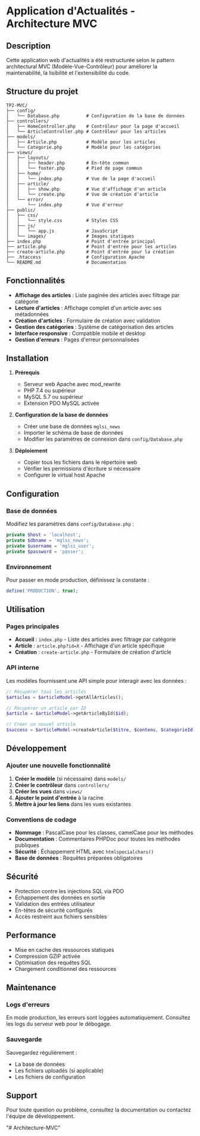 # Application d'Actualités - Architecture MVC

## Description

Cette application web d'actualités a été restructurée selon le pattern architectural MVC (Modèle-Vue-Contrôleur) pour améliorer la maintenabilité, la lisibilité et l'extensibilité du code.

## Structure du projet

```
TP2-MVC/
├── config/
│   └── Database.php          # Configuration de la base de données
├── controllers/
│   ├── HomeController.php    # Contrôleur pour la page d'accueil
│   └── ArticleController.php # Contrôleur pour les articles
├── models/
│   ├── Article.php           # Modèle pour les articles
│   └── Categorie.php         # Modèle pour les catégories
├── views/
│   ├── layouts/
│   │   ├── header.php        # En-tête commun
│   │   └── footer.php        # Pied de page commun
│   ├── home/
│   │   └── index.php         # Vue de la page d'accueil
│   ├── article/
│   │   ├── show.php          # Vue d'affichage d'un article
│   │   └── create.php        # Vue de création d'article
│   └── error/
│       └── index.php         # Vue d'erreur
├── public/
│   ├── css/
│   │   └── style.css         # Styles CSS
│   ├── js/
│   │   └── app.js            # JavaScript
│   └── images/               # Images statiques
├── index.php                 # Point d'entrée principal
├── article.php               # Point d'entrée pour les articles
├── create-article.php        # Point d'entrée pour la création
├── .htaccess                 # Configuration Apache
└── README.md                 # Documentation
```

## Fonctionnalités

- **Affichage des articles** : Liste paginée des articles avec filtrage par catégorie
- **Lecture d'articles** : Affichage complet d'un article avec ses métadonnées
- **Création d'articles** : Formulaire de création avec validation
- **Gestion des catégories** : Système de catégorisation des articles
- **Interface responsive** : Compatible mobile et desktop
- **Gestion d'erreurs** : Pages d'erreur personnalisées

## Installation

1. **Prérequis**
   - Serveur web Apache avec mod_rewrite
   - PHP 7.4 ou supérieur
   - MySQL 5.7 ou supérieur
   - Extension PDO MySQL activée

2. **Configuration de la base de données**
   - Créer une base de données `mglsi_news`
   - Importer le schéma de base de données
   - Modifier les paramètres de connexion dans `config/Database.php`

3. **Déploiement**
   - Copier tous les fichiers dans le répertoire web
   - Vérifier les permissions d'écriture si nécessaire
   - Configurer le virtual host Apache

## Configuration

### Base de données

Modifiez les paramètres dans `config/Database.php` :

```php
private $host = 'localhost';
private $dbname = 'mglsi_news';
private $username = 'mglsi_user';
private $password = 'passer';
```

### Environnement

Pour passer en mode production, définissez la constante :

```php
define('PRODUCTION', true);
```

## Utilisation

### Pages principales

- **Accueil** : `index.php` - Liste des articles avec filtrage par catégorie
- **Article** : `article.php?id=X` - Affichage d'un article spécifique
- **Création** : `create-article.php` - Formulaire de création d'article

### API interne

Les modèles fournissent une API simple pour interagir avec les données :

```php
// Récupérer tous les articles
$articles = $articleModel->getAllArticles();

// Récupérer un article par ID
$article = $articleModel->getArticleById($id);

// Créer un nouvel article
$success = $articleModel->createArticle($titre, $contenu, $categorieId);
```

## Développement

### Ajouter une nouvelle fonctionnalité

1. **Créer le modèle** (si nécessaire) dans `models/`
2. **Créer le contrôleur** dans `controllers/`
3. **Créer les vues** dans `views/`
4. **Ajouter le point d'entrée** à la racine
5. **Mettre à jour les liens** dans les vues existantes

### Conventions de codage

- **Nommage** : PascalCase pour les classes, camelCase pour les méthodes
- **Documentation** : Commentaires PHPDoc pour toutes les méthodes publiques
- **Sécurité** : Échappement HTML avec `htmlspecialchars()`
- **Base de données** : Requêtes préparées obligatoires

## Sécurité

- Protection contre les injections SQL via PDO
- Échappement des données en sortie
- Validation des entrées utilisateur
- En-têtes de sécurité configurés
- Accès restreint aux fichiers sensibles

## Performance

- Mise en cache des ressources statiques
- Compression GZIP activée
- Optimisation des requêtes SQL
- Chargement conditionnel des ressources

## Maintenance

### Logs d'erreurs

En mode production, les erreurs sont loggées automatiquement. Consultez les logs du serveur web pour le débogage.

### Sauvegarde

Sauvegardez régulièrement :
- La base de données
- Les fichiers uploadés (si applicable)
- Les fichiers de configuration

## Support

Pour toute question ou problème, consultez la documentation ou contactez l'équipe de développement.

"# Architecture-MVC" 
